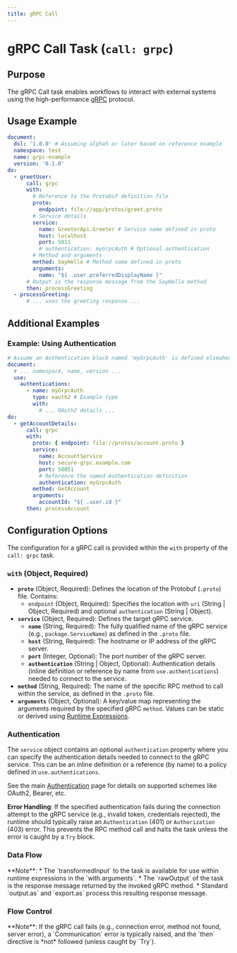 ```yaml
---
title: gRPC Call
---
```


# gRPC Call Task (`call: grpc`)

## Purpose

The gRPC Call task enables workflows to interact with external systems using the high-performance [gRPC](https://grpc.io/) protocol.

## Usage Example

```yaml
document:
  dsl: '1.0.0' # Assuming alpha5 or later based on reference example
  namespace: test
  name: grpc-example
  version: '0.1.0'
do:
  - greetUser:
      call: grpc
      with:
        # Reference to the Protobuf definition file
        proto:
          endpoint: file://app/protos/greet.proto
        # Service details
        service:
          name: GreeterApi.Greeter # Service name defined in proto
          host: localhost
          port: 5011
          # authentication: myGrpcAuth # Optional authentication
        # Method and arguments
        method: SayHello # Method name defined in proto
        arguments:
          name: "${ .user.preferredDisplayName }"
      # Output is the response message from the SayHello method
      then: processGreeting
  - processGreeting:
      # ... uses the greeting response ...
```

## Additional Examples

### Example: Using Authentication

```yaml
# Assume an Authentication block named 'myGrpcAuth' is defined elsewhere
document:
  # ... namespace, name, version ...
  use:
    authentications:
      - name: myGrpcAuth
        type: oauth2 # Example type
        with:
          # ... OAuth2 details ...
do:
  - getAccountDetails:
      call: grpc
      with:
        proto: { endpoint: file://protos/account.proto }
        service:
          name: AccountService
          host: secure-grpc.example.com
          port: 50051
          # Reference the named Authentication definition
          authentication: myGrpcAuth 
        method: GetAccount
        arguments:
          accountId: "${ .user.id }"
      then: processAccount
```

## Configuration Options

The configuration for a gRPC call is provided within the `with` property of the `call: grpc` task.

### `with` (Object, Required)

*   **`proto`** (Object, Required): Defines the location of the Protobuf (`.proto`) file. Contains:
    *   `endpoint` (Object, Required): Specifies the location with `uri` (String | Object, Required) and optional `authentication` (String | Object).
*   **`service`** (Object, Required): Defines the target gRPC service.
    *   **`name`** (String, Required): The fully qualified name of the gRPC service (e.g., `package.ServiceName`) as defined in the `.proto` file.
    *   **`host`** (String, Required): The hostname or IP address of the gRPC server.
    *   **`port`** (Integer, Optional): The port number of the gRPC server.
    *   **`authentication`** (String | Object, Optional): Authentication details (inline definition or reference by name from `use.authentications`) needed to connect to the service.
*   **`method`** (String, Required): The name of the specific RPC method to call within the service, as defined in the `.proto` file.
*   **`arguments`** (Object, Optional): A key/value map representing the arguments required by the specified gRPC `method`. Values can be static or derived using [Runtime Expressions](dsl-runtime-expressions.md).

### Authentication

The `service` object contains an optional `authentication` property where you can specify the authentication details needed to connect to the gRPC service. This can be an inline definition or a reference (by name) to a policy defined in `use.authentications`.

See the main [Authentication](dsl-authentication.md) page for details on supported schemes like OAuth2, Bearer, etc.

**Error Handling**: If the specified authentication fails during the connection attempt to the gRPC service (e.g., invalid token, credentials rejected), the runtime should typically raise an `Authentication` (401) or `Authorization` (403) error. This prevents the RPC method call and halts the task unless the error is caught by a `Try` block.

### Data Flow
<include from="_common-task-data-flow.md" element-id="common-data-flow"/>
**Note**:
*   The `transformedInput` to the task is available for use within runtime expressions in the `with.arguments`.
*   The `rawOutput` of the task is the response message returned by the invoked gRPC method.
*   Standard `output.as` and `export.as` process this resulting response message.

### Flow Control
<include from="_common-task-flow_control.md" element-id="common-flow-control"/>
**Note**: If the gRPC call fails (e.g., connection error, method not found, server error), a `Communication` error is typically raised, and the `then` directive is *not* followed (unless caught by `Try`). 
